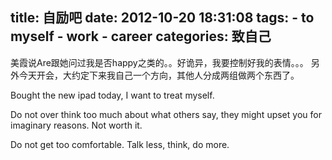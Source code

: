 title: 自励吧
date: 2012-10-20 18:31:08
tags: 
    - to myself
    - work
    - career
categories: 致自己
---

美霞说Are跟她问过我是否happy之类的。。好诡异，我要控制好我的表情。。。
另外今天开会，大约定下来我自己一个方向，其他人分成两组做两个东西了。

Bought the new ipad today, I want to treat myself.

Do not over think too much about what others say, they might upset you for imaginary reasons. Not worth it.

Do not get too comfortable. Talk less, think, do more.

